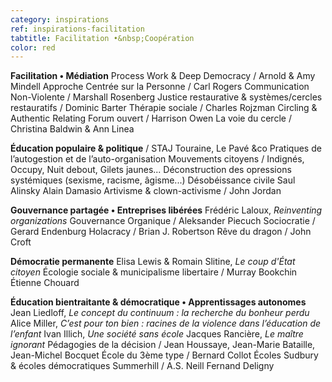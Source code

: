 ```yaml
---
category: inspirations
ref: inspirations-facilitation
tabtitle: Facilitation •&nbsp;Coopération
color: red
---
```


**Facilitation • Médiation**
Process Work & Deep Democracy / Arnold & Amy Mindell
Approche Centrée sur la Personne / Carl Rogers
Communication Non-Violente / Marshall Rosenberg
Justice restaurative & systèmes/cercles restauratifs / Dominic Barter
Thérapie sociale / Charles Rojzman
Circling & Authentic Relating
Forum ouvert / Harrison Owen
La voie du cercle / Christina Baldwin & Ann Linea

**Éducation populaire & politique** / STAJ Touraine, Le Pavé &co
Pratiques de l’autogestion et de l’auto-organisation
Mouvements citoyens / Indignés, Occupy, Nuit debout, Gilets jaunes...
Déconstruction des opressions systémiques (sexisme, racisme, âgisme...)
Désobéissance civile
Saul Alinsky
Alain Damasio
Artivisme & clown-activisme / John Jordan

**Gouvernance partagée • Entreprises libérées**
Frédéric Laloux, *Reinventing organizations*
Gouvernance Organique / Aleksander Piecuch
Sociocratie / Gerard Endenburg
Holacracy / Brian J. Robertson
Rêve du dragon / John Croft

**Démocratie permanente**
Elisa Lewis & Romain Slitine, *Le coup d'État citoyen*
Écologie sociale & municipalisme libertaire / Murray Bookchin
Étienne Chouard

**Éducation bientraitante & démocratique • Apprentissages autonomes**
Jean Liedloff, *Le concept du continuum&nbsp;: la recherche du bonheur perdu*
Alice Miller, *C’est pour ton bien&nbsp;: racines de la violence dans l’éducation de l’enfant*
Ivan Illich, *Une société sans école*
Jacques Rancière, *Le maître ignorant*
Pédagogies de la décision / Jean Houssaye, Jean-Marie Bataille, Jean-Michel Bocquet
École du 3ème type / Bernard Collot
Écoles Sudbury & écoles démocratiques
Summerhill / A.S. Neill
Fernand Deligny
